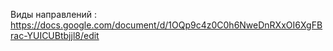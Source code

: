 Виды направлений : https://docs.google.com/document/d/1OQp9c4z0C0h6NweDnRXxOI6XgFBrac-YUICUBtbjjl8/edit